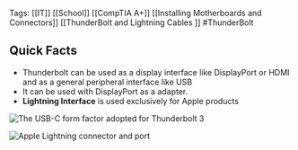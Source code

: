 Tags: [[IT]] [[School]] [[CompTIA A+]] [[Installing Motherboards and Connectors]] [[ThunderBolt and Lightning Cables ]] #ThunderBolt
## Quick Facts
- Thunderbolt can be used as a display interface like DisplayPort or HDMI and as a general peripheral interface like USB
- It can be used with DisplayPort as a adapter. 
- **Lightning Interface** is used exclusively for Apple products 
 
 ![The USB-C form factor adopted for Thunderbolt 3](https://s3.amazonaws.com/wmx-api-production/courses/35001/images/52-1635269214118-thunderbolt.jpg)
 
 
 ![Apple Lightning connector and port](https://s3.amazonaws.com/wmx-api-production/courses/35001/images/9607-1635269331750-apple_lightning_connector.png)
 